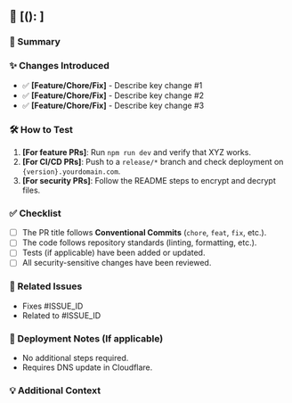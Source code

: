## 🚀 [<type>(<scope>): <PR Title>]

### 📌 Summary

<!-- Clearly describe the purpose of this PR -->
<!-- Example: This PR integrates automated deployment pipelines for Cloudflare Pages and sets up encrypted environment file handling using Blackbox. -->

### ✨ Changes Introduced

<!-- List key changes in this PR -->

- ✅ **[Feature/Chore/Fix]** - Describe key change #1
- ✅ **[Feature/Chore/Fix]** - Describe key change #2
- ✅ **[Feature/Chore/Fix]** - Describe key change #3

### 🛠 How to Test

<!-- Steps to manually test the changes -->

1. **[For feature PRs]**: Run `npm run dev` and verify that XYZ works.
2. **[For CI/CD PRs]**: Push to a `release/*` branch and check deployment on `{version}.yourdomain.com`.
3. **[For security PRs]**: Follow the README steps to encrypt and decrypt files.

### ✅ Checklist

- [ ] The PR title follows **Conventional Commits** (`chore`, `feat`, `fix`, etc.).
- [ ] The code follows repository standards (linting, formatting, etc.).
- [ ] Tests (if applicable) have been added or updated.
- [ ] All security-sensitive changes have been reviewed.

### 🔗 Related Issues

<!-- Link any related issues or discussions -->

- Fixes #ISSUE_ID
- Related to #ISSUE_ID

### 🚀 Deployment Notes (If applicable)

<!-- Mention any special deployment instructions -->

- No additional steps required.
- Requires DNS update in Cloudflare.

### 💡 Additional Context

<!-- Add any extra context, screenshots, or references -->
